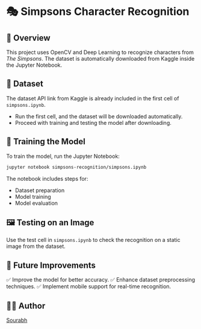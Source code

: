 # 🎭 Simpsons Character Recognition

## 📌 Overview
This project uses OpenCV and Deep Learning to recognize characters from *The Simpsons*. The dataset is automatically downloaded from Kaggle inside the Jupyter Notebook.

## 📂 Dataset
The dataset API link from Kaggle is already included in the first cell of `simpsons.ipynb`.

- Run the first cell, and the dataset will be downloaded automatically.
- Proceed with training and testing the model after downloading.

## 🚀 Training the Model
To train the model, run the Jupyter Notebook:

```bash
jupyter notebook simpsons-recognition/simpsons.ipynb
```

The notebook includes steps for:
- Dataset preparation
- Model training
- Model evaluation

## 🖼️ Testing on an Image
Use the test cell in `simpsons.ipynb` to check the recognition on a static image from the dataset.

## 🔧 Future Improvements
✅ Improve the model for better accuracy.
✅ Enhance dataset preprocessing techniques.
✅ Implement mobile support for real-time recognition.

## 👨‍💻 Author
[Sourabh](https://github.com/your-github-profile)
